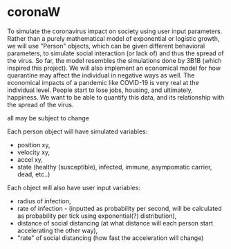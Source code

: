 # coronaW
To simulate the coronavirus impact on society using user input parameters. Rather than a purely mathematical model of exponential or logistic growth, we will use "Person" objects, which can be given different behavioral parameters, to simulate social interaction (or lack of) and thus the spread of the virus. So far, the model resembles the simulations done by 3B1B (which inspired this project). We will also implement an economical model for how quarantine may affect the individual in negative ways as well. The economical impacts of a pandemic like COVID-19 is very real at the individual level. People start to lose jobs, housing, and ultimately, happiness. We want to be able to quantify this data, and its relationship with the spread of the virus. 

all may be subject to change

Each person object will have simulated variables:
  - position xy,  
  - velocity xy,  
  - accel xy,  
  - state (healthy (susceptible), infected, immune, asympomatic carrier, dead, etc..)
  
Each object will also have user input variables:
  - radius of infection,  
  - rate of infection - (inputted as probability per second, will be calculated as probability per tick using exponential(?) distribution),  
  - distance of social distancing (at what distance will each person start accelerating the other way),
  - "rate" of social distancing (how fast the acceleration will change)
